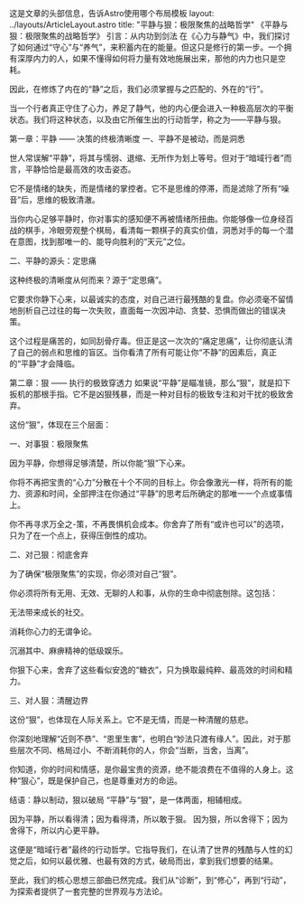 这是文章的头部信息，告诉Astro使用哪个布局模板
layout: ../layouts/ArticleLayout.astro title: "平静与狠：极限聚焦的战略哲学"
《平静与狠：极限聚焦的战略哲学》
引言：从内功到剑法
在《心力与静气》中，我们探讨了如何通过“守心”与“养气”，来积蓄内在的能量。但这只是修行的第一步。一个拥有深厚内力的人，如果不懂得如何将力量有效地施展出来，那他的内力也只是空耗。

因此，在修炼了内在的“静”之后，我们必须掌握与之匹配的、外在的“行”。

当一个行者真正守住了心力，养足了静气，他的内心便会进入一种极高层次的平衡状态。我们将这种状态，以及由它所催生出的行动哲学，称之为——平静与狠。

第一章：平静 —— 决策的终极清晰度
一、平静不是被动，而是洞悉

世人常误解“平静”，将其与懦弱、退缩、无所作为划上等号。但对于“暗域行者”而言，平静恰恰是最高效的攻击姿态。

它不是情绪的缺失，而是情绪的掌控者。它不是思维的停滞，而是滤除了所有“噪音”后，思维的极致清澈。

当你内心足够平静时，你对事实的感知便不再被情绪所扭曲。你能够像一位身经百战的棋手，冷眼旁观整个棋局，看清每一颗棋子的真实价值，洞悉对手的每一个潜在意图，找到那唯一的、能导向胜利的“天元”之位。

二、平静的源头：定思痛

这种终极的清晰度从何而来？源于“定思痛”。

它要求你静下心来，以最诚实的态度，对自己进行最残酷的复盘。你必须毫不留情地剖析自己过往的每一次失败，直面每一次因冲动、贪婪、恐惧而做出的错误决策。

这个过程是痛苦的，如同刮骨疗毒。但正是这一次次的“痛定思痛”，让你彻底认清了自己的弱点和思维的盲区。当你看清了所有可能让你“不静”的因素后，真正的“平静”才会降临。

第二章：狠 —— 执行的极致穿透力
如果说“平静”是瞄准镜，那么“狠”，就是扣下扳机的那根手指。它不是凶狠残暴，而是一种对目标的极致专注和对干扰的极致舍弃。

这份“狠”，体现在三个层面：

一、对事狠：极限聚焦

因为平静，你想得足够清楚，所以你能“狠”下心来。

你将不再把宝贵的“心力”分散在十个不同的目标上。你会像激光一样，将所有的能力、资源和时间，全部押注在你通过“平静”的思考后所确定的那唯一一个点或事情上。

你不再寻求万全之-策，不再畏惧机会成本。你舍弃了所有“或许也可以”的选项，只为了在一个点上，获得压倒性的成功。

二、对己狠：彻底舍弃

为了确保“极限聚焦”的实现，你必须对自己“狠”。

你必须将所有无用、无效、无聊的人和事，从你的生命中彻底刨除。这包括：

无法带来成长的社交。

消耗你心力的无谓争论。

沉溺其中、麻痹精神的低级娱乐。

你狠下心来，舍弃了这些看似安逸的“糖衣”，只为换取最纯粹、最高效的时间和精力。

三、对人狠：清醒边界

这份“狠”，也体现在人际关系上。它不是无情，而是一种清醒的慈悲。

你深刻地理解“近则不恭”、“恩里生害”，也明白“妙法只渡有缘人”。因此，对于那些层次不同、格局过小、不断消耗你的人，你会“当断，当舍，当离”。

你知道，你的时间和情感，是你最宝贵的资源，绝不能浪费在不值得的人身上。这种“狠心”，既是保护自己，也是尊重对方的命运。

结语：静以制动，狠以破局
“平静”与“狠”，是一体两面，相辅相成。

因为平静，所以看得清；因为看得清，所以敢于狠。
因为狠，所以舍得下；因为舍得下，所以内心更平静。

这便是“暗域行者”最终的行动哲学。它指导我们，在认清了世界的残酷与人性的幻觉之后，如何以最优雅、也最有效的方式，破局而出，拿到我们想要的结果。

至此，我们的核心思想三部曲已然完成。我们从“诊断”，到“修心”，再到“行动”，为探索者提供了一套完整的世界观与方法论。